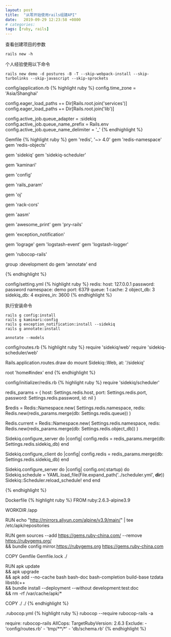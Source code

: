```yaml
---
layout: post
title:  "从零开始使用rails组建API"
date:   2019-09-29 12:23:58 +0800
# categories: 
tags: [ruby, rails]
---
```

查看创建项目的参数
```
rails new -h
```

个人经验使用以下命令
```
rails new demo -d postures -B -T --skip-webpack-install --skip-turbolinks --skip-javascript --skip-sprockets
```

config/application.rb
{% highlight ruby %}
config.time_zone = 'Asia/Shanghai'

config.eager_load_paths += Dir[Rails.root.join('services')]
config.eager_load_paths += Dir[Rails.root.join('lib')]

config.active_job.queue_adapter = :sidekiq
config.active_job.queue_name_prefix = Rails.env
config.active_job.queue_name_delimiter = '_'
{% endhighlight %}

Gemfile
{% highlight ruby %}
gem 'redis', '~> 4.0'
gem 'redis-namespace'
gem 'redis-objects'

gem 'sidekiq'
gem 'sidekiq-scheduler'

gem 'kaminari'

gem 'config'

gem 'rails_param'

gem 'oj'

gem 'rack-cors'

gem 'aasm'

gem 'awesome_print'
gem 'pry-rails'

gem 'exception_notification'

gem 'lograge'
gem 'logstash-event'
gem 'logstash-logger'

gem 'rubocop-rails'

group :development do
  gem 'annotate'
end

{% endhighlight %}

config/setting.yml
{% highlight ruby %}
redis:
  host: 127.0.0.1
  password: password
  namespace: demo
  port: 6379
  queue: 1
  cache: 2
  object_db: 3
  sidekiq_db: 4
  expires_in: 3600
{% endhighlight %}

执行安装命令
```
rails g config:install
rails g kaminari:config
rails g exception_notification:install --sidekiq
rails g annotate:install

annotate --models
```

config/routes.rb
{% highlight ruby %}
require 'sidekiq/web'
require 'sidekiq-scheduler/web'

Rails.application.routes.draw do
  mount Sidekiq::Web, at: '/sidekiq'

  root 'home#index'
end
{% endhighlight %}

config/initializer/redis.rb
{% highlight ruby %}
require 'sidekiq/scheduler'

redis_params = {
  host: Settings.redis.host,
  port: Settings.redis.port,
  password: Settings.redis.password,
  id: nil
}

$redis = Redis::Namespace.new(
  Settings.redis.namespace,
  redis: Redis.new(redis_params.merge(db: Settings.redis.queue))
)

Redis.current = Redis::Namespace.new(
  Settings.redis.namespace,
  redis: Redis.new(redis_params.merge(db: Settings.redis.object_db))
)

Sidekiq.configure_server do |config|
  config.redis = redis_params.merge(db: Settings.redis.sidekiq_db)
end

Sidekiq.configure_client do |config|
  config.redis = redis_params.merge(db: Settings.redis.sidekiq_db)
end

Sidekiq.configure_server do |config|
  config.on(:startup) do
    Sidekiq.schedule = YAML.load_file(File.expand_path('../scheduler.yml', __dir__))
    Sidekiq::Scheduler.reload_schedule!
  end
end

{% endhighlight %}

Dockerfile
{% highlight ruby %}
FROM ruby:2.6.3-alpine3.9

WORKDIR /app

RUN echo "http://mirrors.aliyun.com/alpine/v3.9/main/" | tee /etc/apk/repositories

RUN gem sources --add https://gems.ruby-china.com/ --remove https://rubygems.org/ \
    && bundle config mirror.https://rubygems.org https://gems.ruby-china.com

COPY Gemfile Gemfile.lock ./

RUN apk update \
  && apk upgrade \
  && apk add --no-cache bash bash-doc bash-completion build-base tzdata libstdc++ \
  && bundle install --deployment --without development:test:doc \
  && rm -rf /var/cache/apk/*

COPY ./ ./
{% endhighlight %}


.rubocop.yml
{% highlight ruby %}
rubocop --require rubocop-rails -a

require: rubocop-rails
AllCops:
  TargetRubyVersion: 2.6.3
  Exclude:
    - 'config/routes.rb'
    - 'tmp/**/*'
    - 'db/schema.rb'
{% endhighlight %}
